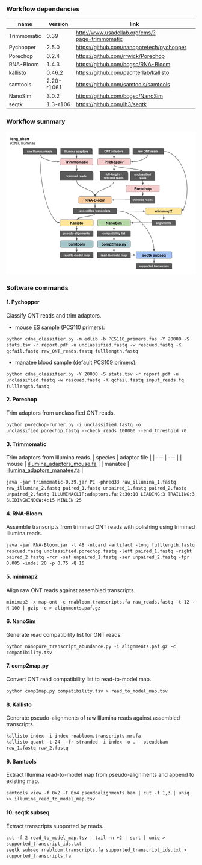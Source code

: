 ### Workflow dependencies

| name | version | link |
| --- | --- | --- |
| Trimmomatic | 0.39 | http://www.usadellab.org/cms/?page=trimmomatic |
| Pychopper | 2.5.0 | https://github.com/nanoporetech/pychopper |
| Porechop | 0.2.4 | https://github.com/rrwick/Porechop |
| RNA-Bloom | 1.4.3 | https://github.com/bcgsc/RNA-Bloom |
| kallisto | 0.46.2 | https://github.com/pachterlab/kallisto |
| samtools | 2.20-r1061 | https://github.com/samtools/samtools |
| NanoSim | 3.0.2 | https://github.com/bcgsc/NanoSim |
| seqtk | 1.3-r106 | https://github.com/lh3/seqtk |

### Workflow summary

![workflow](lrgasp_long_short_workflow.png)

### Software commands

#### 1. Pychopper
Classify ONT reads and trim adaptors.
* mouse ES sample (PCS110 primers):
```
python cdna_classifier.py -m edlib -b PCS110_primers.fas -Y 20000 -S stats.tsv -r report.pdf -u unclassified.fastq -w rescued.fastq -K qcfail.fastq raw_ONT_reads.fastq fulllength.fastq
```
* manatee blood sample (default PCS109 primers):
```
python cdna_classifier.py -Y 20000 -S stats.tsv -r report.pdf -u unclassified.fastq -w rescued.fastq -K qcfail.fastq input_reads.fq fulllength.fastq
```

#### 2. Porechop
Trim adaptors from unclassified ONT reads.
```
python porechop-runner.py -i unclassified.fastq -o unclassified.porechop.fastq --check_reads 100000 --end_threshold 70
```

#### 3. Trimmomatic
Trim adaptors from Illumina reads.
| species | adaptor file |
| --- | --- |
| mouse | [illumina_adaptors_mouse.fa](https://github.com/bcgsc/lrgasp_birol/blob/main/resources/illumina_adaptors_mouse.fa) |
| manatee | [illumina_adaptors_manatee.fa](https://github.com/bcgsc/lrgasp_birol/blob/main/resources/illumina_adaptors_manatee.fa) |
```
java -jar trimmomatic-0.39.jar PE -phred33 raw_illumina_1.fastq raw_illumina_2.fastq paired_1.fastq unpaired_1.fastq paired_2.fastq unpaired_2.fastq ILLUMINACLIP:adaptors.fa:2:30:10 LEADING:3 TRAILING:3 SLIDINGWINDOW:4:15 MINLEN:25
```

#### 4. RNA-Bloom
Assemble transcripts from trimmed ONT reads with polishing using trimmed Illumina reads.
```
java -jar RNA-Bloom.jar -t 48 -ntcard -artifact -long fulllength.fastq rescued.fastq unclassified.porechop.fastq -left paired_1.fastq -right paired_2.fastq -rcr -sef unpaired_1.fastq -ser unpaired_2.fastq -fpr 0.005 -indel 20 -p 0.75 -Q 15
```

#### 5. minimap2
Align raw ONT reads against assembled transcripts.
```
minimap2 -x map-ont -c rnabloom.transcripts.fa raw_reads.fastq -t 12 -N 100 | gzip -c > alignments.paf.gz
```

#### 6. NanoSim
Generate read compatibility list for ONT reads.
```
python nanopore_transcript_abundance.py -i alignments.paf.gz -c compatibility.tsv
```

#### 7. comp2map.py
Convert ONT read compatibility list to read-to-model map.
```
python comp2map.py compatibility.tsv > read_to_model_map.tsv
```

#### 8. Kallisto
Generate pseudo-alignments of raw Illumina reads against assembled transcripts.
```
kallisto index -i index rnabloom.transcripts.nr.fa
kallisto quant -t 24 --fr-stranded -i index -o . --pseudobam raw_1.fastq raw_2.fastq
```

#### 9. Samtools
Extract Illumina read-to-model map from pseudo-alignments and append to existing map.
```
samtools view -f 0x2 -F 0x4 pseudoalignments.bam | cut -f 1,3 | uniq >> illumina_read_to_model_map.tsv
```

#### 10. seqtk subseq
Extract transcripts supported by reads.
```
cut -f 2 read_to_model_map.tsv | tail -n +2 | sort | uniq > supported_transcript_ids.txt
seqtk subseq rnabloom.transcripts.fa supported_transcript_ids.txt > supported_transcripts.fa
```
